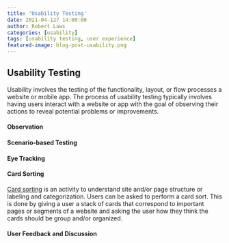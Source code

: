 ```yaml
---
title: 'Usability Testing'
date: 2021-04-127 14:00:00
author: Robert Laws
categories: [usability]
tags: [usability testing, user experience]
featured-image: blog-post-usability.png
---
```


## Usability Testing

Usability involves the testing of the functionality, layout, or flow processes a website or mobile app. The process of usability testing typically involves having users interact with a website or app with the goal of observing their actions to reveal potential problems or improvements.<!-- more -->

#### Observation

#### Scenario-based Testing

#### Eye Tracking

#### Card Sorting

[Card sorting](https://www.usability.gov/how-to-and-tools/methods/card-sorting.html) is an activity to understand site and/or page structure or labeling and categorization. Users can be asked to perform a card sort. This is done by giving a user a stack of cards that correspond to important pages or segments of a website and asking the user how they think the cards should be group and/or organized.

#### User Feedback and Discussion

